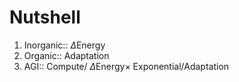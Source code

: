 # Nutshell

1. Inorganic:: $\Delta\text{Energy}$
2. Organic:: Adaptation
3. AGI:: Compute/ $\Delta\text{Energy} \times$ Exponential/Adaptation
